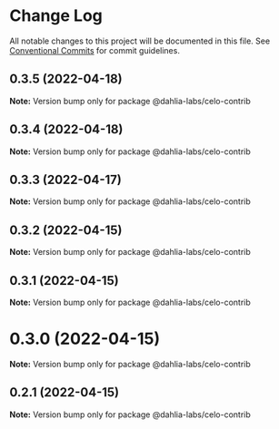 # Change Log

All notable changes to this project will be documented in this file.
See [Conventional Commits](https://conventionalcommits.org) for commit guidelines.

## 0.3.5 (2022-04-18)

**Note:** Version bump only for package @dahlia-labs/celo-contrib





## 0.3.4 (2022-04-18)

**Note:** Version bump only for package @dahlia-labs/celo-contrib





## 0.3.3 (2022-04-17)

**Note:** Version bump only for package @dahlia-labs/celo-contrib





## 0.3.2 (2022-04-15)

**Note:** Version bump only for package @dahlia-labs/celo-contrib





## 0.3.1 (2022-04-15)

**Note:** Version bump only for package @dahlia-labs/celo-contrib





# 0.3.0 (2022-04-15)

**Note:** Version bump only for package @dahlia-labs/celo-contrib





## 0.2.1 (2022-04-15)

**Note:** Version bump only for package @dahlia-labs/celo-contrib
